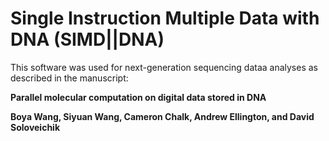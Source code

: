 # Single Instruction Multiple Data with DNA (SIMD||DNA)

This software was used for next-generation sequencing dataa analyses as described in the manuscript:

**Parallel molecular computation on digital data stored in DNA**

**Boya Wang, Siyuan Wang, Cameron Chalk, Andrew Ellington, and David Soloveichik**
